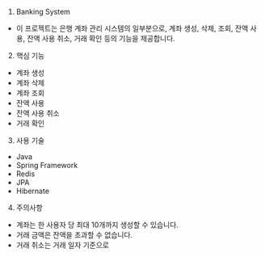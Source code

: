 1. Banking System
- 이 프로젝트는 은행 계좌 관리 시스템의 일부분으로, 계좌 생성, 삭제, 조회, 잔액 사용, 잔액 사용 취소, 거래 확인 등의 기능을 제공합니다.

2. 핵심 기능
- 계좌 생성
- 계좌 삭제
- 계좌 조회
- 잔액 사용
- 잔액 사용 취소
- 거래 확인

3. 사용 기술
- Java
- Spring Framework
- Redis
- JPA
- Hibernate

4. 주의사항
- 계좌는 한 사용자 당 최대 10개까지 생성할 수 있습니다.
- 거래 금액은 잔액을 초과할 수 없습니다.
- 거래 취소는 거래 일자 기준으로
